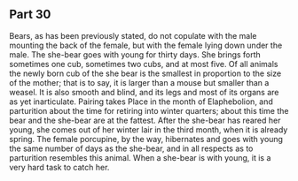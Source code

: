 ## Part 30

Bears, as has been previously stated, do not copulate with the male mounting the back of the female, but with the female lying down under the male.
The she-bear goes with young for thirty days.
She brings forth sometimes one cub, sometimes two cubs, and at most five.
Of all animals the newly born cub of the she bear is the smallest in proportion to the size of the mother; that is to say, it is larger than a mouse but smaller than a weasel.
It is also smooth and blind, and its legs and most of its organs are as yet inarticulate.
Pairing takes Place in the month of Elaphebolion, and parturition about the time for retiring into winter quarters; about this time the bear and the she-bear are at the fattest.
After the she-bear has reared her young, she comes out of her winter lair in the third month, when it is already spring.
The female porcupine, by the way, hibernates and goes with young the same number of days as the she-bear, and in all respects as to parturition resembles this animal.
When a she-bear is with young, it is a very hard task to catch her.

